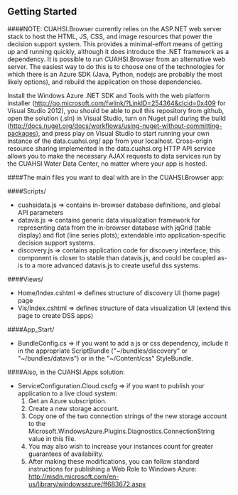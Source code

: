 Getting Started
---------------
####NOTE: 
CUAHSI.Browser currently relies on the ASP.NET web server stack to host the HTML, JS, CSS, and image resources that power the decision support system. This provides a minimal-effort means of getting up and running quickly, although it does introduce the .NET framework as a dependency. It is possible to run CUAHSI.Browser from an alternative web server. The easiest way to do this is to choose one of the technologies for which there is an Azure SDK (Java, Python, nodejs are probably the most likely options), and rebuild the application on those dependencies.

Install the Windows Azure .NET SDK and Tools with the web platform installer (http://go.microsoft.com/fwlink/?LinkID=254364&clcid=0x409 for Visual Studio 2012), you should be able to pull this repository from github, open the solution (.sln) in Visual Studio, turn on Nuget pull during the build (http://docs.nuget.org/docs/workflows/using-nuget-without-committing-packages), and press play on Visual Studio to start running your own instance of the data.cuahsi.org/ app from your localhost. Cross-origin resource sharing implemented in the data.cuahsi.org HTTP API service allows you to make the necessary AJAX requests to data services run by the CUAHSI Water Data Center, no matter where your app is hosted.

####The main files you want to deal with are in the CUAHSI.Browser app:

####Scripts/
  + cuahsidata.js => contains in-browser database definitions, and global API parameters
  + datavis.js => contains generic data visualization framework for representing data from the in-browser database with jqGrid (table display) and flot (line series plots); extendable into application-specific decision support systems.
  + discovery.js => contains application code for discovery interface; this component is closer to stable than datavis.js, and could be coupled as-is to a more advanced datavis.js to create useful dss systems.

####Views/
  + Home/Index.cshtml => defines structure of discovery UI (home page) page
  + Vis/Index.cshtml => defines structure of data visualization UI (extend this page to create DSS apps)

####App_Start/
  + BundleConfig.cs => if you want to add a js or css dependency, include it in the appropriate ScriptBundle ("~/bundles/discovery" or "~/bundles/datavis") or in the "~/Content/css" StyleBundle.

####Also, in the CUAHSI.Apps solution:
  + ServiceConfiguration.Cloud.cscfg => if you want to publish your application to a live cloud system:
    1. Get an Azure subscription. 
    2. Create a new storage account. 
    3. Copy one of the two connection strings of the new storage account to the Microsoft.WindowsAzure.Plugins.Diagnostics.ConnectionString value in this file. 
    4. You may also wish to increase your instances count for greater guarantees of availability. 
    5. After making these modifications, you can follow standard instructions for publishing a Web Role to Windows Azure: http://msdn.microsoft.com/en-us/library/windowsazure/ff683672.aspx
